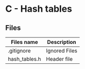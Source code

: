 # C - Hash tables

## Files

| Files name    | Description   |
| ------------- | ------------- |
| .gitignore    | Ignored Files |
| hash_tables.h | Header file   |
